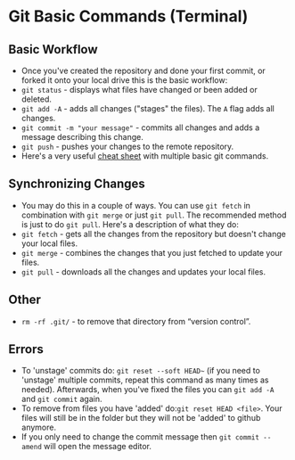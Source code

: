 # Git Basic Commands \(Terminal\)

## Basic Workflow

* Once you've created the repository and done your first commit, or forked it onto your local drive this is the basic workflow:
* `git status` - displays what files have changed or been added or deleted.
* `git add -A` - adds all changes \("stages" the files\). The `A` flag adds all changes.
* `git commit -m "your message"` - commits all changes and adds a message describing this change.
* `git push` - pushes your changes to the remote repository.
* Here's a very useful [cheat sheet](https://services.github.com/on-demand/downloads/github-git-cheat-sheet.pdf) with multiple basic git commands.

## Synchronizing Changes

* You may do this in a couple of ways. You can use `git fetch` in combination with `git merge` or just `git pull`. The recommended method is just to do `git pull`. Here's a description of what they do:
* `git fetch` - gets all the changes from the repository but doesn't change your local files.
* `git merge` - combines the changes that you just fetched to update your files.
* `git pull` - downloads all the changes and updates your local files.

## Other

* `rm -rf .git/` - to remove that directory from “version control”.

## Errors

* To 'unstage' commits do: `git reset --soft HEAD~` \(if you need to 'unstage' multiple commits, repeat this command as many times as needed\). Afterwards, when you've fixed the files you can `git add -A` and `git commit` again.
* To remove from files you have 'added' do:`git reset HEAD <file>`. Your files will still be in the folder but they will not be 'added' to github anymore.
* If you only need to change the commit message then `git commit --amend` will open the message editor.

